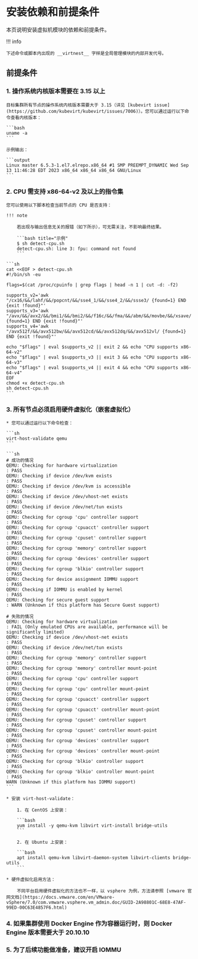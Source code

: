 # 安装依赖和前提条件

本页说明安装虚拟机模块的依赖和前提条件。

!!! info

    下述命令或脚本内出现的 __virtnest__ 字样是全局管理模块的内部开发代号。

## 前提条件

### 1. 操作系统内核版本需要在 3.15 以上

    目标集群所有节点的操作系统内核版本需要大于 3.15（详见 [kubevirt issue](https://github.com/kubevirt/kubevirt/issues/7006)）。您可以通过运行以下命令查看内核版本：

    ```bash
    uname -a
    ```

    示例输出：

    ```output
    Linux master 6.5.3-1.el7.elrepo.x86_64 #1 SMP PREEMPT_DYNAMIC Wed Sep 13 11:46:28 EDT 2023 x86_64 x86_64 x86_64 GNU/Linux
    ```

### 2. CPU 需支持 x86-64-v2 及以上的指令集

    您可以使用以下脚本检查当前节点的 CPU 是否支持：

    !!! note  

        若出现与输出信息无关的报错（如下所示），可无需关注，不影响最终结果。

        ```bash title="示例"
        $ sh detect-cpu.sh
        detect-cpu.sh: line 3: fpu: command not found
        ```       
    
    ```sh
    cat <<EOF > detect-cpu.sh
    #!/bin/sh -eu
    
    flags=$(cat /proc/cpuinfo | grep flags | head -n 1 | cut -d: -f2)
    
    supports_v2='awk "/cx16/&&/lahf/&&/popcnt/&&/sse4_1/&&/sse4_2/&&/ssse3/ {found=1} END {exit !found}"'
    supports_v3='awk "/avx/&&/avx2/&&/bmi1/&&/bmi2/&&/f16c/&&/fma/&&/abm/&&/movbe/&&/xsave/ {found=1} END {exit !found}"'
    supports_v4='awk "/avx512f/&&/avx512bw/&&/avx512cd/&&/avx512dq/&&/avx512vl/ {found=1} END {exit !found}"'
    
    echo "$flags" | eval $supports_v2 || exit 2 && echo "CPU supports x86-64-v2"
    echo "$flags" | eval $supports_v3 || exit 3 && echo "CPU supports x86-64-v3"
    echo "$flags" | eval $supports_v4 || exit 4 && echo "CPU supports x86-64-v4"
    EOF
    chmod +x detect-cpu.sh
    sh detect-cpu.sh
    ```

### 3. 所有节点必须启用硬件虚拟化（嵌套虚拟化）

    * 您可以通过运行以下命令检查：

    ```sh
    virt-host-validate qemu
    ```

    ```sh
    # 成功的情况
    QEMU: Checking for hardware virtualization                                 : PASS
    QEMU: Checking if device /dev/kvm exists                                   : PASS
    QEMU: Checking if device /dev/kvm is accessible                            : PASS
    QEMU: Checking if device /dev/vhost-net exists                             : PASS
    QEMU: Checking if device /dev/net/tun exists                               : PASS
    QEMU: Checking for cgroup 'cpu' controller support                         : PASS
    QEMU: Checking for cgroup 'cpuacct' controller support                     : PASS
    QEMU: Checking for cgroup 'cpuset' controller support                      : PASS
    QEMU: Checking for cgroup 'memory' controller support                      : PASS
    QEMU: Checking for cgroup 'devices' controller support                     : PASS
    QEMU: Checking for cgroup 'blkio' controller support                       : PASS
    QEMU: Checking for device assignment IOMMU support                         : PASS
    QEMU: Checking if IOMMU is enabled by kernel                               : PASS
    QEMU: Checking for secure guest support                                    : WARN (Unknown if this platform has Secure Guest support)
    
    # 失败的情况
    QEMU: Checking for hardware virtualization                                 : FAIL (Only emulated CPUs are available, performance will be significantly limited)
    QEMU: Checking if device /dev/vhost-net exists                             : PASS
    QEMU: Checking if device /dev/net/tun exists                               : PASS
    QEMU: Checking for cgroup 'memory' controller support                      : PASS
    QEMU: Checking for cgroup 'memory' controller mount-point                  : PASS
    QEMU: Checking for cgroup 'cpu' controller support                         : PASS
    QEMU: Checking for cgroup 'cpu' controller mount-point                     : PASS
    QEMU: Checking for cgroup 'cpuacct' controller support                     : PASS
    QEMU: Checking for cgroup 'cpuacct' controller mount-point                 : PASS
    QEMU: Checking for cgroup 'cpuset' controller support                      : PASS
    QEMU: Checking for cgroup 'cpuset' controller mount-point                  : PASS
    QEMU: Checking for cgroup 'devices' controller support                     : PASS
    QEMU: Checking for cgroup 'devices' controller mount-point                 : PASS
    QEMU: Checking for cgroup 'blkio' controller support                       : PASS
    QEMU: Checking for cgroup 'blkio' controller mount-point                   : PASS
    WARN (Unknown if this platform has IOMMU support)
    ```

    * 安装 virt-host-validate：

        1. 在 CentOS 上安装：

        ```bash
        yum install -y qemu-kvm libvirt virt-install bridge-utils
        ```

        2. 在 Ubuntu 上安装：

        ```bash
        apt install qemu-kvm libvirt-daemon-system libvirt-clients bridge-utils
        ```
    
    * 硬件虚拟化启用方法：

        不同平台启用硬件虚拟化的方法也不一样，以 vsphere 为例，方法请参照 [vmware 官网文档](https://docs.vmware.com/en/VMware-vSphere/7.0/com.vmware.vsphere.vm_admin.doc/GUID-2A98801C-68E8-47AF-99ED-00C63E4857F6.html)

### 4. 如果集群使用 Docker Engine 作为容器运行时，则 Docker Engine 版本需要大于 20.10.10

### 5. 为了后续功能做准备，建议开启 IOMMU
